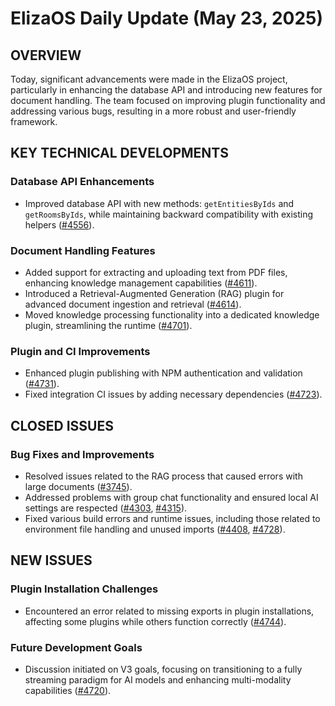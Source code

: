 # ElizaOS Daily Update (May 23, 2025)

## OVERVIEW 
Today, significant advancements were made in the ElizaOS project, particularly in enhancing the database API and introducing new features for document handling. The team focused on improving plugin functionality and addressing various bugs, resulting in a more robust and user-friendly framework.

## KEY TECHNICAL DEVELOPMENTS

### Database API Enhancements
- Improved database API with new methods: `getEntitiesByIds` and `getRoomsByIds`, while maintaining backward compatibility with existing helpers ([#4556](https://github.com/elizaos/eliza/pull/4556)).

### Document Handling Features
- Added support for extracting and uploading text from PDF files, enhancing knowledge management capabilities ([#4611](https://github.com/elizaos/eliza/pull/4611)).
- Introduced a Retrieval-Augmented Generation (RAG) plugin for advanced document ingestion and retrieval ([#4614](https://github.com/elizaos/eliza/pull/4614)).
- Moved knowledge processing functionality into a dedicated knowledge plugin, streamlining the runtime ([#4701](https://github.com/elizaos/eliza/pull/4701)).

### Plugin and CI Improvements
- Enhanced plugin publishing with NPM authentication and validation ([#4731](https://github.com/elizaos/eliza/pull/4731)).
- Fixed integration CI issues by adding necessary dependencies ([#4723](https://github.com/elizaos/eliza/pull/4723)).

## CLOSED ISSUES

### Bug Fixes and Improvements
- Resolved issues related to the RAG process that caused errors with large documents ([#3745](https://github.com/elizaos/eliza/issues/3745)).
- Addressed problems with group chat functionality and ensured local AI settings are respected ([#4303](https://github.com/elizaos/eliza/issues/4303), [#4315](https://github.com/elizaos/eliza/issues/4315)).
- Fixed various build errors and runtime issues, including those related to environment file handling and unused imports ([#4408](https://github.com/elizaos/eliza/issues/4408), [#4728](https://github.com/elizaos/eliza/pull/4728)).

## NEW ISSUES

### Plugin Installation Challenges
- Encountered an error related to missing exports in plugin installations, affecting some plugins while others function correctly ([#4744](https://github.com/elizaos/eliza/issues/4744)).

### Future Development Goals
- Discussion initiated on V3 goals, focusing on transitioning to a fully streaming paradigm for AI models and enhancing multi-modality capabilities ([#4720](https://github.com/elizaos/eliza/issues/4720)).